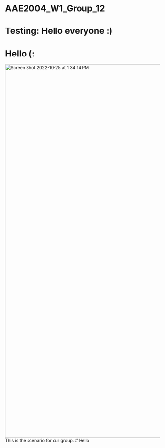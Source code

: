 # AAE2004_W1_Group_12
# Testing: Hello everyone :) 
# Hello (:

<img width="1216" alt="Screen Shot 2022-10-25 at 1 34 14 PM" src="https://user-images.githubusercontent.com/116058486/197690898-449eb429-0daa-49f4-b658-54dab5e9a91e.png">
<body> This is the scenario for our group. <body>
#  Hello
